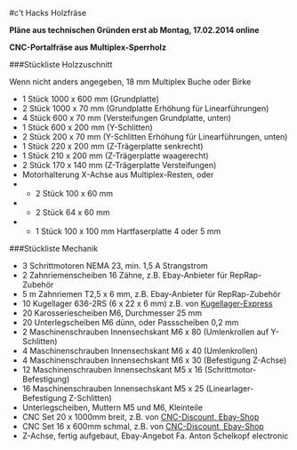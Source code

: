 #c't Hacks Holzfräse

**Pläne aus technischen Gründen erst ab Montag, 17.02.2014 online**

**CNC-Portalfräse aus Multiplex-Sperrholz**

###Stückliste Holzzuschnitt

Wenn nicht anders angegeben, 18 mm Multiplex Buche oder Birke

* 1 Stück 1000 x 600 mm (Grundplatte)
* 2 Stück 1000 x 70 mm (Grundplatte Erhöhung für Linearführungen)
* 4 Stück 600 x 70 mm (Versteifungen Grundplatte, unten)
* 1 Stück 600 x 200 mm (Y-Schlitten)
* 2 Stück 200 x 70 mm (Y-Schlitten Erhöhung für Linearführungen, unten)
* 1 Stück 220 x 200 mm (Z-Trägerplatte senkrecht)
* 1 Stück 210 x 200 mm (Z-Trägerplatte waagerecht)
* 2 Stück 170 x 140 mm (Z-Trägerplatte Versteifungen)
* Motorhalterung X-Achse aus Multiplex-Resten, oder
* * 2 Stück 100 x 60 mm
* * 2 Stück 64 x 60 mm
* * 1 Stück 100 x 100 mm Hartfaserplatte 4 oder 5 mm

###Stückliste Mechanik

* 3 Schrittmotoren NEMA 23, min. 1,5 A Strangstrom
* 2 Zahnriemenscheiben 16 Zähne, z.B. Ebay-Anbieter für RepRap-Zubehör
* 5 m Zahnriemen T2,5 x 6 mm, z.B. Ebay-Anbieter für RepRap-Zubehör
* 10 Kugellager 636-2RS (6 x 22 x 6 mm) z.B. von [Kugellager-Express](http://www.kugellager-express.de/Miniatur-Kugellager-/Miniatur-Kugellager-6--/-Miniatur-Kugellager---636---636z---636rs---6x22x7-mm.html)
* 20 Karosseriescheiben M6, Durchmesser 25 mm
* 20 Unterlegscheiben M6 dünn, oder Passscheiben 0,2 mm
* 2 Maschinenschrauben Innensechskant M6 x 80 (Umlenkrollen auf Y-Schlitten)
* 4 Maschinenschrauben Innensechskant M6 x 40 (Umlenkrollen)
* 4 Maschinenschrauben Innensechskant M6 x 30 (Befestigung Z-Achse)
* 12 Maschinenschrauben Innensechskant M5 x 16 (Schrittmotor-Befestigung)
* 16 Maschinenschrauben Innensechskant M5 x 25 (Linearlager-Befestigung Z-Schlitten)
* Unterlegscheiben, Muttern M5 und M6, Kleinteile
* CNC Set 20 x 1000mm breit, z.B. von [CNC-Discount, Ebay-Shop](http://www.cnc-discount.de)
* CNC Set 16 x 600mm schmal, z.B. von [CNC-Discount, Ebay-Shop](http://www.cnc-discount.de)
* Z-Achse, fertig aufgebaut, Ebay-Angebot Fa. Anton Schelkopf electronic
